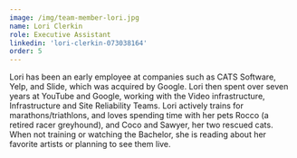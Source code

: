 ```yaml
---
image: /img/team-member-lori.jpg
name: Lori Clerkin
role: Executive Assistant
linkedin: 'lori-clerkin-073038164'
order: 5
---
```


Lori has been an early employee at companies such as CATS Software, Yelp, and Slide, which was acquired by Google. Lori then spent over seven years at YouTube and Google, working with the Video infrastructure, Infrastructure and Site Reliability Teams. Lori actively trains for marathons/triathlons, and loves spending time with her pets Rocco (a retired racer greyhound), and Coco and Sawyer, her two rescued cats. When not training or watching the Bachelor, she is reading about her favorite artists or planning to see them live. 
